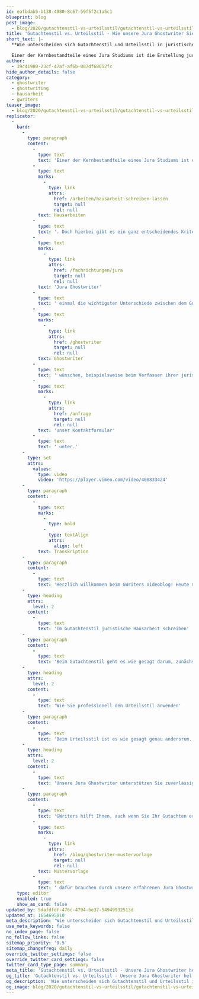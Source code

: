 ```yaml
---
id: eafbdab5-b138-4080-8c67-59f5f2c1a5c1
blueprint: blog
post_image:
  - blog/2020/gutachtenstil-vs-urteilsstil/gutachtenstil-vs-urteilsstil.jpg
title: 'Gutachtenstil vs. Urteilsstil - Wie unsere Jura Ghostwriter Sie unterstützen'
short_text: |-
  **Wie unterscheiden sich Gutachtenstil und Urteilsstil in juristischen Hausarbeiten? Lassen Sie sich jetzt von unseren Jura Ghostwritern unterstützen!**

  Einer der Kernbestandteile eines Jura Studiums ist die Erstellung juristischer Hausarbeiten. Doch hierbei gibt es ein ganz entscheidendes Kriterium zu beachten: soll die Hausarbeit im Gutachtenstil oder im Urteilsstil erstellt werden? Je nachdem welcher Stil angewandt werden muss, unterscheidet sich der Inhalt und die Argumentationsweise in einer juristischen Hausarbeit massiv. In diesem Video haben wir...
author:
  - 39c41980-23cf-47af-af6b-087df68052fc
hide_author_details: false
category:
  - ghostwriter
  - ghostwriting
  - hausarbeit
  - gwriters
teaser_image:
  - blog/2020/gutachtenstil-vs-urteilsstil/gutachtenstil-vs-urteilsstil.jpg
replicator:
  -
    bard:
      -
        type: paragraph
        content:
          -
            type: text
            text: 'Einer der Kernbestandteile eines Jura Studiums ist die Erstellung juristischer '
          -
            type: text
            marks:
              -
                type: link
                attrs:
                  href: /arbeiten/hausarbeit-schreiben-lassen
                  target: null
                  rel: null
            text: Hausarbeiten
          -
            type: text
            text: '. Doch hierbei gibt es ein ganz entscheidendes Kriterium zu beachten: soll die Hausarbeit im Gutachtenstil oder im Urteilsstil erstellt werden? Je nachdem welcher Stil angewandt werden muss, unterscheidet sich der Inhalt und die Argumentationsweise in einer juristischen Hausarbeit massiv. In diesem Video haben wir auf Basis der jahrelangen Erfahrung unserer besten '
          -
            type: text
            marks:
              -
                type: link
                attrs:
                  href: /fachrichtungen/jura
                  target: null
                  rel: null
            text: 'Jura Ghostwriter'
          -
            type: text
            text: ' einmal die wichtigsten Unterschiede zwischen dem Gutachtenstil und dem Urteilsstil für Sie herausgearbeitet. Wenn Sie eine Unterstützung durch unsere Jura '
          -
            type: text
            marks:
              -
                type: link
                attrs:
                  href: /ghostwriter
                  target: null
                  rel: null
            text: Ghostwriter
          -
            type: text
            text: ' wünschen, beispielsweise beim Verfassen ihrer juristischen Hausarbeit oder auch bei der Vorbereitung auf Ihre anstehende Jura Klausur, dann schicken Sie uns jetzt gerne ein unverbindliche Anfrage über '
          -
            type: text
            marks:
              -
                type: link
                attrs:
                  href: /anfrage
                  target: null
                  rel: null
            text: 'unser Kontaktformular'
          -
            type: text
            text: ' unter.'
      -
        type: set
        attrs:
          values:
            type: video
            video: 'https://player.vimeo.com/video/408833424'
      -
        type: paragraph
        content:
          -
            type: text
            marks:
              -
                type: bold
              -
                type: textAlign
                attrs:
                  align: left
            text: Transkription
      -
        type: paragraph
        content:
          -
            type: text
            text: 'Herzlich willkommen beim GWriters Videoblog! Heute mit dem Thema "Gutachtenstil versus Urteilsstil" und wie GWriters Sie bei Ihrem Gutachten unterstützen kann. Wir schauen uns dazu in diesem Video zu juristischen Gutachten einmal die beiden Stile an und stellen diese gegenüber. Einmal den Gutachtenstil, wo man mit der Fragestellung anfängt und sich zum Ergebnis hinarbeitet, gegenüber dem Urteilsstil, wo es genau andersrum funktioniert und man mit dem Ergebnis beginnt und dieses dann eben begründet bzw. herleitet. Im Anschluss schauen wir uns an, was die Kompetenzen unserer erfahrenen Jura Ghostwriter sind und wie wir Ihnen unter die Arme greifen können.'
      -
        type: heading
        attrs:
          level: 2
        content:
          -
            type: text
            text: 'Im Gutachtenstil juristische Hausarbeit schreiben'
      -
        type: paragraph
        content:
          -
            type: text
            text: 'Beim Gutachtenstil geht es wie gesagt darum, zunächst für die juristische Hausarbeit eine Fragestellung aufzustellen und dann zum Ergebnis zu kommen. Man fängt dabei mit dem sogenannten Obersatz an und schaut sich an, was muss überhaupt geklärt werden bzw. welcher Fall liegt vor, schaut dann im Gesetz nach und macht weiter mit der sogenannten Definition. Das heißt, man definiert einen Rechtsbegriff aus dem Gesetz, der eben zu dem genannten Obersatz passt und fügt das Ganze dann entsprechend in der Subvention zusammen. Nachdem man diesen Prozess durchgegangen ist, kommt man dann zum entsprechenden Ergebnis, wo dann hoffentlich die Fragestellung beantwortet wird.'
      -
        type: heading
        attrs:
          level: 2
        content:
          -
            type: text
            text: 'Wie Sie professionell den Urteilsstil anwenden'
      -
        type: paragraph
        content:
          -
            type: text
            text: 'Beim Urteilsstil ist es wie gesagt genau andersrum. Diesen kann man allerdings nur bei sehr einfachen und eindeutigen Sachverhalten anwenden, spart sich dadurch allerdings natürlich eine Menge Zeit. Wenn der Sachverhalt eindeutig ist kann man eben direkt mit dem Ergebnis beginnen und dieses dann begründen. Das Ziel des Urteilsstils ist eine gelungene Herleitung und ein überzeugendes juristisches Ergebnis. Dabei ist es wichtig, dass man auf die Schreib- und Argumentationstechniken achtet, das Ergebnis nicht nur nennt, sondern wie gesagt auch ordentlich begründet.'
      -
        type: heading
        attrs:
          level: 2
        content:
          -
            type: text
            text: 'Unsere Jura Ghostwriter unterstützen Sie zuverlässig und individuell'
      -
        type: paragraph
        content:
          -
            type: text
            text: 'GWriters hilft Ihnen, auch wenn Sie Ihr Gutachten erstellen lassen möchten oder eine '
          -
            type: text
            marks:
              -
                type: link
                attrs:
                  href: /blog/ghostwriter-mustervorlage
                  target: null
                  rel: null
            text: Mustervorlage
          -
            type: text
            text: ' dafür brauchen durch unsere erfahrenen Jura Ghostwriter aus dem Bereich. Diese helfen Ihnen nicht nur bei der Schwerpunktsetzung, sondern bringen auch ausreichend Erfahrung in der Falllösung mit. Wir haben sehr sehr viele Juristen bei uns in der Ghostwriter-Datenbank die auch bei der Wahl des richtigen Gutachtenstils helfen können und diesen entsprechend dann auch anwenden. Diese bringen alle wichtigen Erkenntnissen der rechtlichen Problematik auf den Punkt und liefern eben auch eine rechtlich stichhaltige Argumentation, womit ja viele Studenten oftmals Probleme haben. Ich hoffe, ich konnte Ihnen hiermit näher bringen wie GWriters Ihnen dabei helfen kann, Ihr gutachten auch erstellen zu lassen, und Ihnen einmal die beiden Stile ausreichend gegenüberstellen. Ich bedanke mich und bis zum nächsten mal!'
    type: editor
    enabled: true
    show_as_card: false
updated_by: 5dafdfdf-476c-4794-be37-54949932513d
updated_at: 1654695010
meta_description: 'Wie unterscheiden sich Gutachtenstil und Urteilsstil in juristischen Hausarbeiten? Lassen Sie sich jetzt von unseren Jura Ghostwritern unterstützen!'
use_meta_keywords: false
no_index_page: false
no_follow_links: false
sitemap_priority: '0.5'
sitemap_changefreq: daily
override_twitter_settings: false
override_twitter_card_settings: false
twitter_card_type_page: summary
meta_title: 'Gutachtenstil vs. Urteilsstil - Unsere Jura Ghostwriter helfen Ihnen'
og_title: 'Gutachtenstil vs. Urteilsstil - Unsere Jura Ghostwriter helfen Ihnen'
og_description: 'Wie unterscheiden sich Gutachtenstil und Urteilsstil in juristischen Hausarbeiten? Lassen Sie sich jetzt von unseren Jura Ghostwritern unterstützen!'
og_image: blog/2020/gutachtenstil-vs-urteilsstil/gutachtenstil-vs-urteilsstil.jpg
---
```

